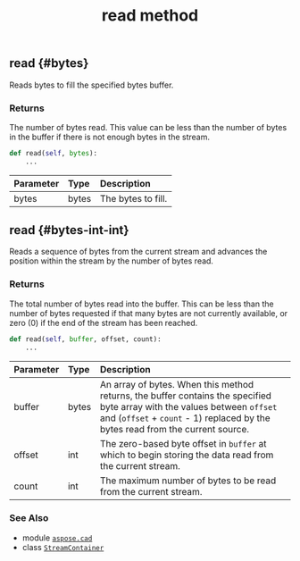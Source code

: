 ﻿---
title: read method
second_title: Aspose.CAD for Python via .NET API References
description: 
type: docs
weight: 30
url: /python-net/aspose.cad/streamcontainer/read/
is_root: false
---

## read {#bytes}

Reads bytes to fill the specified bytes buffer.


### Returns 


The number of bytes read. This value can be less than the number of bytes in the buffer if there is not enough bytes in the stream.


```python
def read(self, bytes):
    ...
```


| Parameter | Type | Description |
| :- | :- | :- |
| bytes | bytes | The bytes to fill. |


## read {#bytes-int-int}

Reads a sequence of bytes from the current stream and advances the position within the stream by the number of bytes read.


### Returns 


The total number of bytes read into the buffer. This can be less than the number of bytes requested if that many bytes are not currently available, or zero (0) if the end of the stream has been reached.


```python
def read(self, buffer, offset, count):
    ...
```


| Parameter | Type | Description |
| :- | :- | :- |
| buffer | bytes | An array of bytes. When this method returns, the buffer contains the specified byte array with the values between `offset` and (`offset` + `count` - 1) replaced by the bytes read from the current source. |
| offset | int | The zero-based byte offset in `buffer` at which to begin storing the data read from the current stream. |
| count | int | The maximum number of bytes to be read from the current stream. |



### See Also
* module [`aspose.cad`](../../)
* class [`StreamContainer`](/cad/python-net/aspose.cad/streamcontainer)
